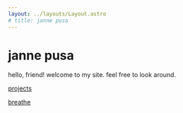 ```yaml
---
layout: ../layouts/Layout.astro
# title: janne pusa
---
```


<!-- Markdown Preview - https://dillinger.io/ -->

# janne pusa

<!-- todo: space these out properly -->
<!-- is h2 good way to do the description? maybe better tag exists -->

<!-- ## new media artist & ai developer -->

hello, friend! welcome to my site. feel free to look around.

[projects](/projects)

<!-- [contact](/contact) -->

[breathe](/breathe)
